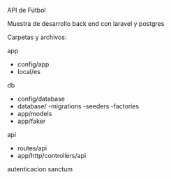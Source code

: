 API de Fútbol

Muestra de desarrollo back end con laravel y postgres


Carpetas y archivos:


app
- config/app
- local/es

db
- config/database
- database/
    -migrations
    -seeders
    -factories
- app/models
- app/faker

api
- routes/api
- app/http/controllers/api


autenticacion sanctum